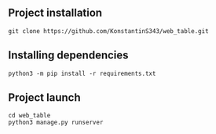 ## **Project installation**
    git clone https://github.com/KonstantinS343/web_table.git

## **Installing dependencies**
    python3 -m pip install -r requirements.txt 

## **Project launch**
    cd web_table
    python3 manage.py runserver
